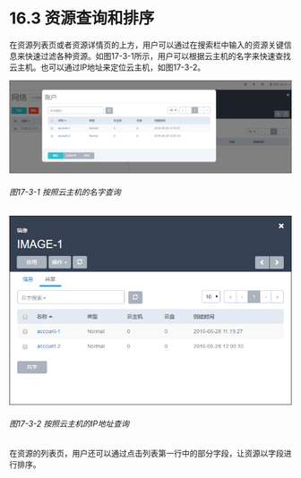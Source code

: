 # 16.3 资源查询和排序

在资源列表页或者资源详情页的上方，用户可以通过在搜索栏中输入的资源关键信息来快速过滤各种资源。如图17-3-1所示，用户可以根据云主机的名字来快速查找云主机。也可以通过IP地址来定位云主机，如图17-3-2。

![png](../images/17-3-1.png "图17-3-1  按照云主机的名字查询")
###### 图17-3-1  按照云主机的名字查询

![png](../images/17-3-2.png "图17-3-2  按照云主机的IP地址查询")
###### 图17-3-2  按照云主机的IP地址查询

在资源的列表页，用户还可以通过点击列表第一行中的部分字段，让资源以字段进行排序。

